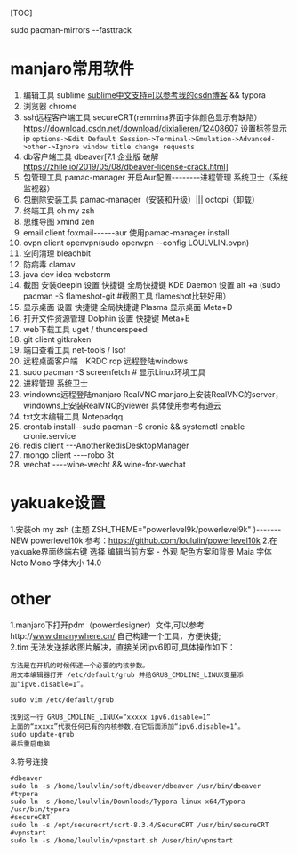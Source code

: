 [TOC]

sudo pacman-mirrors --fasttrack 

# manjaro常用软件
1. 编辑工具 sublime  [sublime中文支持可以参考我的csdn博客](https://blog.csdn.net/dixialieren/article/details/83624260) && typora
2. 浏览器 chrome
3. ssh远程客户端工具 secureCRT(remmina界面字体颜色显示有缺陷）  https://download.csdn.net/download/dixialieren/12408607   设置标签显示ip  `options->Edit Default Session->Terminal->Emulation->Advanced->other->Ignore window title change requests`
4. db客户端工具 dbeaver[7.1 企业版 破解   https://zhile.io/2019/05/08/dbeaver-license-crack.html]
5. 包管理工具 pamac-manager   开启Aur配置--------进程管理 系统卫士（系统监视器）
6. 包删除安装工具  pamac-manager（安装和升级）|||   octopi（卸载）
7. 终端工具 oh my zsh
8. 思维导图 xmind zen
9. email client foxmail------aur  使用pamac-manager install
10. ovpn client openvpn(sudo openvpn --config LOULVLIN.ovpn)
11. 空间清理 bleachbit
12. 防病毒 clamav
13. java dev idea webstorm
14. 截图 安装deepin 设置 快捷键  全局快捷键  KDE Daemon 设置 alt +a (sudo pacman -S flameshot-git #截图工具 flameshot比较好用）
15. 显示桌面  设置 快捷键  全局快捷键 Plasma  显示桌面 Meta+D
16. 打开文件资源管理 Dolphin 设置 快捷键 Meta+E
17.  web下载工具 uget / thunderspeed
18.  git client  gitkraken
19.  端口查看工具 net-tools / lsof
20. 远程桌面客户端　KRDC  rdp  远程登陆windows
21. sudo pacman -S screenfetch # 显示Linux环境工具
22. 进程管理 系统卫士
23. windowns远程登陆manjaro RealVNC manjaro上安装RealVNC的server，windowns上安装RealVNC的viewer 具体使用参考有道云
24. txt文本编辑工具 Notepadqq
25. crontab install--sudo pacman -S cronie && systemctl enable cronie.service
26. redis client ---AnotherRedisDesktopManager
27. mongo client ----robo 3t
28. wechat ----wine-wecht && wine-for-wechat
# yakuake设置
1.安装oh my zsh (主题 ZSH_THEME="powerlevel9k/powerlevel9k"
)-------NEW powerlevel10k   参考：https://github.com/loululin/powerlevel10k
2.在yakuake界面终端右键  选择 编辑当前方案  - 外观  配色方案和背景 Maia
字体 Noto Mono   字体大小 14.0

# other
1.manjaro下打开pdm（powerdesigner）文件,可以参考http://www.dmanywhere.cn/   自己构建一个工具，方便快捷;     
2.tim 无法发送接收图片解决，直接关闭ipv6即可,具体操作如下：
```
方法是在开机的时候传递一个必要的内核参数。
用文本编辑器打开 /etc/default/grub 并给GRUB_CMDLINE_LINUX变量添加“ipv6.disable=1”。
	
sudo vim /etc/default/grub

找到这一行 GRUB_CMDLINE_LINUX=“xxxxx ipv6.disable=1”
上面的“xxxxx”代表任何已有的内核参数,在它后面添加“ipv6.disable=1”。
sudo update-grub
最后重启电脑
```
3.符号连接
```
#dbeaver
sudo ln -s /home/loulvlin/soft/dbeaver/dbeaver /usr/bin/dbeaver
#typora
sudo ln -s /home/loulvlin/Downloads/Typora-linux-x64/Typora /usr/bin/typora
#secureCRT
sudo ln -s /opt/securecrt/scrt-8.3.4/SecureCRT /usr/bin/secureCRT
#vpnstart
sudo ln -s /home/loulvlin/vpnstart.sh /user/bin/vpnstart

```

